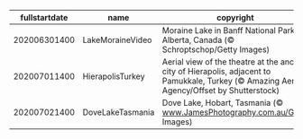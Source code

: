 |fullstartdate|name|copyright|title|image|
|--|--|--|--|--|
202006301400|LakeMoraineVideo|Moraine Lake in Banff National Park, Alberta, Canada (© Schroptschop/Getty Images)|Celebrating Canada Day|![](/en-AU/2020/07/202006301400LakeMoraineVideo.jpg)|
202007011400|HierapolisTurkey|Aerial view of the theatre at the ancient city of Hierapolis, adjacent to Pamukkale, Turkey (© Amazing Aerial Agency/Offset by Shutterstock)|Take in a historic show|![](/en-AU/2020/07/202007011400HierapolisTurkey.jpg)|
202007021400|DoveLakeTasmania|Dove Lake, Hobart, Tasmania (© www.JamesPhotography.com.au/Getty Images)|Tasmania’s loveliest lake|![](/en-AU/2020/07/202007021400DoveLakeTasmania.jpg)|
